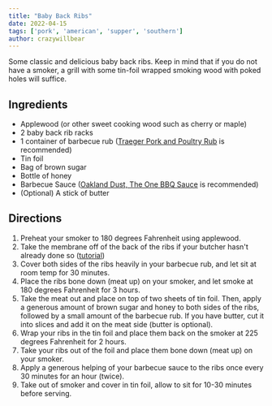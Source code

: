```yaml
---
title: "Baby Back Ribs"
date: 2022-04-15
tags: ['pork', 'american', 'supper', 'southern']
author: crazywillbear
---
```


Some classic and delicious baby back ribs. Keep in mind that if you do not have a smoker, a grill with some tin-foil wrapped smoking wood with poked holes will suffice.

## Ingredients

- Applewood (or other sweet cooking wood such as cherry or maple)
- 2 baby back rib racks
- 1 container of barbecue rub ([Traeger Pork and Poultry Rub](https://www.traeger.com/rubs-spices/pork-poultry) is recommended)
- Tin foil
- Bag of brown sugar
- Bottle of honey
- Barbecue Sauce ([Oakland Dust, The One BBQ Sauce](https://www.sincerelysf.com/products/oakland-dust-the-one-bbq-sauce-1) is recommended)
- (Optional) A stick of butter

## Directions

1. Preheat your smoker to 180 degrees Fahrenheit using applewood.
2. Take the membrane off of the back of the ribs if your butcher hasn't already done so ([tutorial](https://www.youtube.com/watch?v=uQVIMKDpZfg))
3. Cover both sides of the ribs heavily in your barbecue rub, and let sit at room temp for 30 minutes.
4. Place the ribs bone down (meat up) on your smoker, and let smoke at 180 degrees Fahrenheit for 3 hours.
5. Take the meat out and place on top of two sheets of tin foil. Then, apply a generous amount of brown sugar and honey to both sides of the ribs, followed by a small amount of the barbecue rub. If you have butter, cut it into slices and add it on the meat side (butter is optional).
6. Wrap your ribs in the tin foil and place them back on the smoker at 225 degrees Fahrenheit for 2 hours.
7. Take your ribs out of the foil and place them bone down (meat up) on your smoker.
8. Apply a generous helping of your barbecue sauce to the ribs once every 30 minutes for an hour (twice).
9. Take out of smoker and cover in tin foil, allow to sit for 10-30 minutes before serving.
